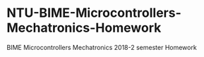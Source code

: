 # NTU-BIME-Microcontrollers-Mechatronics-Homework
BIME Microcontrollers Mechatronics 2018-2 semester Homework

